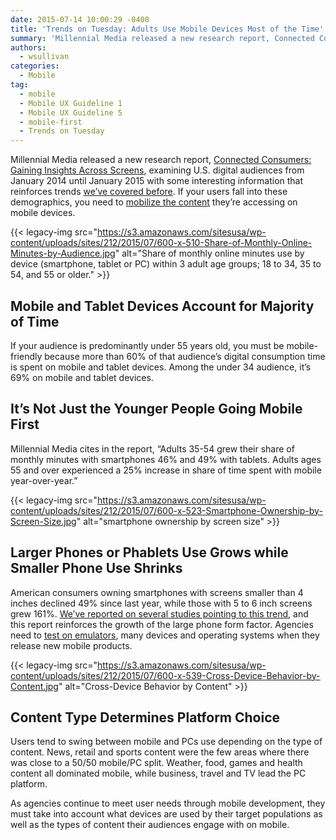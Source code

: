 ```yaml
---
date: 2015-07-14 10:00:29 -0400
title: 'Trends on Tuesday: Adults Use Mobile Devices Most of the Time'
summary: 'Millennial Media released a new research report, Connected Consumers: Gaining Insights Across Screens, examining U.S. digital audiences from January 2014 until January 2015 with some interesting information that reinforces trends we&rsquo;ve covered before. If your users fall into these demographics, you need to mobilize the content they&#8217;re accessing on mobile devices. {{< legacy-img src="https://s3.amazonaws.com/sitesusa/wp-content/uploads/sites/212/2015/07/600-x-510-Share-of-Monthly-Online-Minutes-by-Audience.jpg" alt="Share of'
authors:
  - wsullivan
categories:
  - Mobile
tag:
  - mobile
  - Mobile UX Guideline 1
  - Mobile UX Guideline 5
  - mobile-first
  - Trends on Tuesday
---
```


Millennial Media released a new research report, [Connected Consumers: Gaining Insights Across Screens](http://www.millennialmedia.com/mobile-insights/industry-research/connected-consumers-gaining-insights-across-screens), examining U.S. digital audiences from January 2014 until January 2015 with some interesting information that reinforces trends [we’ve covered before](https://www.WHATEVER/2015/06/09/trends-on-tuesday-7-key-takeaways-from-mary-meekers-2015-internet-trends-report/). If your users fall into these demographics, you need to [mobilize the content](https://www.WHATEVER/2015/06/01/finding-the-best-mobile-moment-is-the-first-stepping-stone-to-anytime-anywhere-government/) they&#8217;re accessing on mobile devices.

{{< legacy-img src="https://s3.amazonaws.com/sitesusa/wp-content/uploads/sites/212/2015/07/600-x-510-Share-of-Monthly-Online-Minutes-by-Audience.jpg" alt="Share of monthly online minutes use by device (smartphone, tablet or PC) within 3 adult age groups; 18 to 34, 35 to 54, and 55 or older." >}}

## **Mobile and Tablet Devices Account for Majority of Time**

If your audience is predominantly under 55 years old, you must be mobile-friendly because more than 60% of that audience&#8217;s digital consumption time is spent on mobile and tablet devices. Among the under 34 audience, it’s 69% on mobile and tablet devices.

## **It’s Not Just the Younger People Going Mobile First**

Millennial Media cites in the report, “Adults 35-54 grew their share of monthly minutes with smartphones 46% and 49% with tablets. Adults ages 55 and over experienced a 25% increase in share of time spent with mobile year-over-year.”

{{< legacy-img src="https://s3.amazonaws.com/sitesusa/wp-content/uploads/sites/212/2015/07/600-x-523-Smartphone-Ownership-by-Screen-Size.jpg" alt="smartphone ownership by screen size" >}}

## **Larger Phones or Phablets Use Grows while Smaller Phone Use Shrinks**

American consumers owning smartphones with screens smaller than 4 inches declined 49% since last year, while those with 5 to 6 inch screens grew 161%. [We’ve reported on several studies pointing to this trend](https://www.WHATEVER/2015/05/12/trends-on-tuesday-consumer-purchases-and-usage-of-tablets-shrink-as-phablets-grow/), and this report reinforces the growth of the large phone form factor. Agencies need to [test on emulators](https://www.WHATEVER/2015/06/09/the-emulator-dilemma-can-mobile-device-testing-be-completed-without-mobile-devices/), many devices and operating systems when they release new mobile products.

{{< legacy-img src="https://s3.amazonaws.com/sitesusa/wp-content/uploads/sites/212/2015/07/600-x-539-Cross-Device-Behavior-by-Content.jpg" alt="Cross-Device Behavior by Content" >}}

## **Content Type Determines Platform Choice**

Users tend to swing between mobile and PCs use depending on the type of content. News, retail and sports content were the few areas where there was close to a 50/50 mobile/PC split. Weather, food, games and health content all dominated mobile, while business, travel and TV lead the PC platform.

As agencies continue to meet user needs through mobile development, they must take into account what devices are used by their target populations as well as the types of content their audiences engage with on mobile.